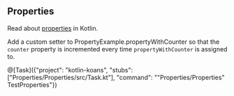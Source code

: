## Properties

Read about [properties](http://kotlinlang.org/docs/reference/properties.html#properties-and-fields) in Kotlin.

Add a custom setter to PropertyExample.propertyWithCounter so that
the `counter` property is incremented every time `propertyWithCounter` is assigned to.


@[Task]({"project": "kotlin-koans", "stubs": ["Properties/Properties/src/Task.kt"], "command": "\"Properties/Properties\" TestProperties"})